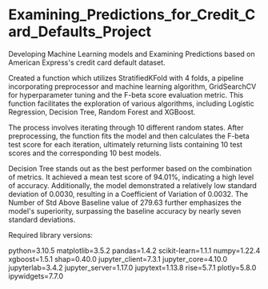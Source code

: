 # Examining_Predictions_for_Credit_Card_Defaults_Project
Developing Machine Learning models and Examining Predictions based on American Express's credit card default dataset.

Created a function which utilizes StratifiedKFold with 4 folds, a pipeline incorporating preprocessor and machine learning algorithm, GridSearchCV for hyperparameter tuning and the F-beta score evaluation metric. This function facilitates the exploration of various algorithms, including Logistic Regression, Decision Tree, Random Forest and XGBoost.

The process involves iterating through 10 different random states. After preprocessing, the function fits the model and then calculates the F-beta test score for each iteration, ultimately returning lists containing 10 test scores and the corresponding 10 best models.

Decision Tree stands out as the best performer based on the combination of metrics. It achieved a mean test score of 94.01%, indicating a high level of accuracy. Additionally, the model demonstrated a relatively low standard deviation of 0.0030, resulting in a Coefficient of Variation of 0.0032. The Number of Std Above Baseline value of 279.63 further emphasizes the model's superiority, surpassing the baseline accuracy by nearly seven standard deviations. 

Required library versions:

python=3.10.5
matplotlib=3.5.2
pandas=1.4.2
scikit-learn=1.1.1
numpy=1.22.4
xgboost=1.5.1
shap=0.40.0
jupyter_client=7.3.1
jupyter_core=4.10.0
jupyterlab=3.4.2
jupyter_server=1.17.0
jupytext=1.13.8
rise=5.7.1
plotly=5.8.0
ipywidgets=7.7.0
